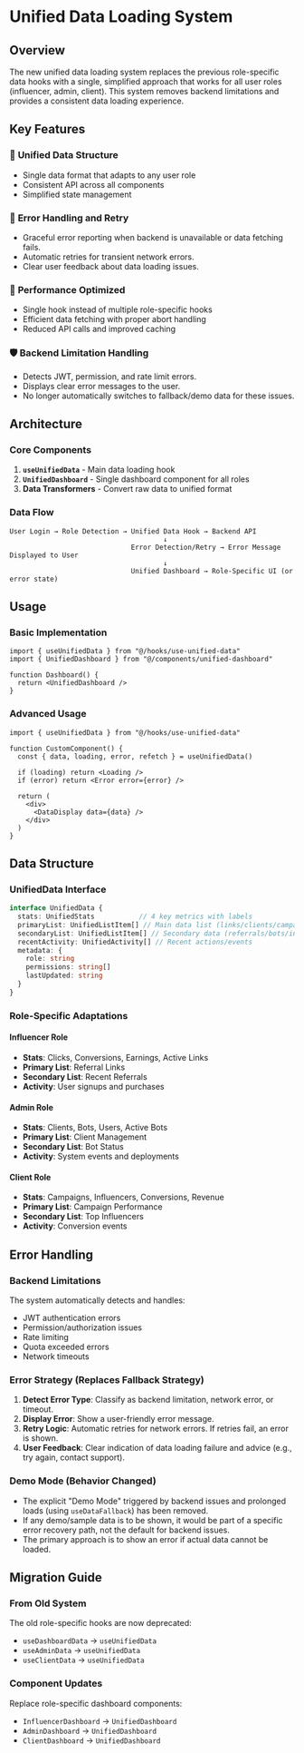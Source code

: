 # Unified Data Loading System

## Overview

The new unified data loading system replaces the previous role-specific data hooks with a single, simplified approach that works for all user roles (influencer, admin, client). This system removes backend limitations and provides a consistent data loading experience.

## Key Features

### 🎯 **Unified Data Structure**
- Single data format that adapts to any user role
- Consistent API across all components
- Simplified state management

### 🔄 **Error Handling and Retry**
- Graceful error reporting when backend is unavailable or data fetching fails.
- Automatic retries for transient network errors.
- Clear user feedback about data loading issues.

### 🚀 **Performance Optimized**
- Single hook instead of multiple role-specific hooks
- Efficient data fetching with proper abort handling
- Reduced API calls and improved caching

### 🛡️ **Backend Limitation Handling**
- Detects JWT, permission, and rate limit errors.
- Displays clear error messages to the user.
- No longer automatically switches to fallback/demo data for these issues.

## Architecture

### Core Components

1. **`useUnifiedData`** - Main data loading hook
2. **`UnifiedDashboard`** - Single dashboard component for all roles
3. **Data Transformers** - Convert raw data to unified format

### Data Flow

```
User Login → Role Detection → Unified Data Hook → Backend API
                                      ↓
                              Error Detection/Retry → Error Message Displayed to User
                                      ↓
                              Unified Dashboard → Role-Specific UI (or error state)
```

## Usage

### Basic Implementation

```tsx
import { useUnifiedData } from "@/hooks/use-unified-data"
import { UnifiedDashboard } from "@/components/unified-dashboard"

function Dashboard() {
  return <UnifiedDashboard />
}
```

### Advanced Usage

```tsx
import { useUnifiedData } from "@/hooks/use-unified-data"

function CustomComponent() {
  const { data, loading, error, refetch } = useUnifiedData()
  
  if (loading) return <Loading />
  if (error) return <Error error={error} />
  
  return (
    <div>
      <DataDisplay data={data} />
    </div>
  )
}
```

## Data Structure

### UnifiedData Interface

```typescript
interface UnifiedData {
  stats: UnifiedStats           // 4 key metrics with labels
  primaryList: UnifiedListItem[] // Main data list (links/clients/campaigns)
  secondaryList: UnifiedListItem[] // Secondary data (referrals/bots/influencers)
  recentActivity: UnifiedActivity[] // Recent actions/events
  metadata: {
    role: string
    permissions: string[]
    lastUpdated: string
  }
}
```

### Role-Specific Adaptations

#### Influencer Role
- **Stats**: Clicks, Conversions, Earnings, Active Links
- **Primary List**: Referral Links
- **Secondary List**: Recent Referrals
- **Activity**: User signups and purchases

#### Admin Role
- **Stats**: Clients, Bots, Users, Active Bots
- **Primary List**: Client Management
- **Secondary List**: Bot Status
- **Activity**: System events and deployments

#### Client Role
- **Stats**: Campaigns, Influencers, Conversions, Revenue
- **Primary List**: Campaign Performance
- **Secondary List**: Top Influencers
- **Activity**: Conversion events

## Error Handling

### Backend Limitations
The system automatically detects and handles:
- JWT authentication errors
- Permission/authorization issues
- Rate limiting
- Quota exceeded errors
- Network timeouts

### Error Strategy (Replaces Fallback Strategy)
1. **Detect Error Type**: Classify as backend limitation, network error, or timeout.
2. **Display Error**: Show a user-friendly error message.
3. **Retry Logic**: Automatic retries for network errors. If retries fail, an error is shown.
4. **User Feedback**: Clear indication of data loading failure and advice (e.g., try again, contact support).

### Demo Mode (Behavior Changed)
- The explicit "Demo Mode" triggered by backend issues and prolonged loads (using `useDataFallback`) has been removed.
- If any demo/sample data is to be shown, it would be part of a specific error recovery path, not the default for backend issues.
- The primary approach is to show an error if actual data cannot be loaded.

## Migration Guide

### From Old System
The old role-specific hooks are now deprecated:
- `useDashboardData` → `useUnifiedData`
- `useAdminData` → `useUnifiedData`
- `useClientData` → `useUnifiedData`

### Component Updates
Replace role-specific dashboard components:
- `InfluencerDashboard` → `UnifiedDashboard`
- `AdminDashboard` → `UnifiedDashboard`
- `ClientDashboard` → `UnifiedDashboard`